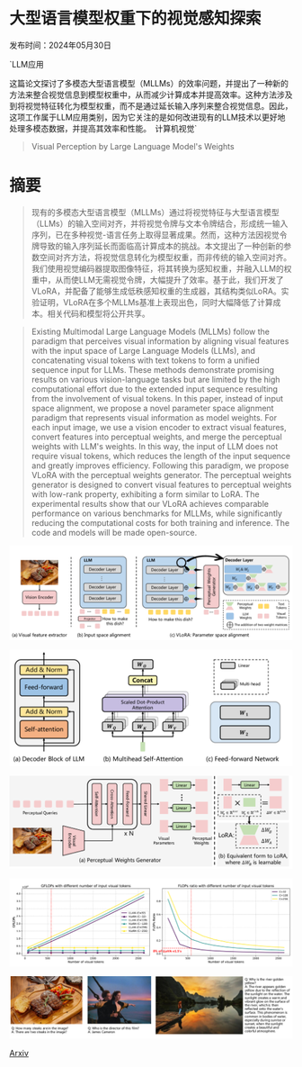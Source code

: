 # 大型语言模型权重下的视觉感知探索

发布时间：2024年05月30日

`LLM应用

这篇论文探讨了多模态大型语言模型（MLLMs）的效率问题，并提出了一种新的方法来整合视觉信息到模型权重中，从而减少计算成本并提高效率。这种方法涉及到将视觉特征转化为模型权重，而不是通过延长输入序列来整合视觉信息。因此，这项工作属于LLM应用类别，因为它关注的是如何改进现有的LLM技术以更好地处理多模态数据，并提高其效率和性能。` `计算机视觉`

> Visual Perception by Large Language Model's Weights

# 摘要

> 现有的多模态大型语言模型（MLLMs）通过将视觉特征与大型语言模型（LLMs）的输入空间对齐，并将视觉令牌与文本令牌结合，形成统一输入序列，已在多种视觉-语言任务上取得显著成果。然而，这种方法因视觉令牌导致的输入序列延长而面临高计算成本的挑战。本文提出了一种创新的参数空间对齐方法，将视觉信息转化为模型权重，而非传统的输入空间对齐。我们使用视觉编码器提取图像特征，将其转换为感知权重，并融入LLM的权重中，从而使LLM无需视觉令牌，大幅提升了效率。基于此，我们开发了VLoRA，并配备了能够生成低秩感知权重的生成器，其结构类似LoRA。实验证明，VLoRA在多个MLLMs基准上表现出色，同时大幅降低了计算成本。相关代码和模型将公开共享。

> Existing Multimodal Large Language Models (MLLMs) follow the paradigm that perceives visual information by aligning visual features with the input space of Large Language Models (LLMs), and concatenating visual tokens with text tokens to form a unified sequence input for LLMs. These methods demonstrate promising results on various vision-language tasks but are limited by the high computational effort due to the extended input sequence resulting from the involvement of visual tokens. In this paper, instead of input space alignment, we propose a novel parameter space alignment paradigm that represents visual information as model weights. For each input image, we use a vision encoder to extract visual features, convert features into perceptual weights, and merge the perceptual weights with LLM's weights. In this way, the input of LLM does not require visual tokens, which reduces the length of the input sequence and greatly improves efficiency. Following this paradigm, we propose VLoRA with the perceptual weights generator. The perceptual weights generator is designed to convert visual features to perceptual weights with low-rank property, exhibiting a form similar to LoRA. The experimental results show that our VLoRA achieves comparable performance on various benchmarks for MLLMs, while significantly reducing the computational costs for both training and inference. The code and models will be made open-source.

![大型语言模型权重下的视觉感知探索](../../../paper_images/2405.20339/x1.png)

![大型语言模型权重下的视觉感知探索](../../../paper_images/2405.20339/x2.png)

![大型语言模型权重下的视觉感知探索](../../../paper_images/2405.20339/x3.png)

![大型语言模型权重下的视觉感知探索](../../../paper_images/2405.20339/x4.png)

![大型语言模型权重下的视觉感知探索](../../../paper_images/2405.20339/x5.png)

[Arxiv](https://arxiv.org/abs/2405.20339)